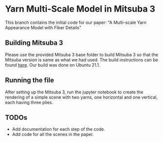 # Yarn Multi-Scale Model in Mitsuba 3
This branch contains the initial code for our paper: "A Multi-scale Yarn Appearance Model with Fiber Details"

## Building Mitsuba 3
Please use the provided Mitsuba 3 base folder to build Mitsuba 3 so that the Mitsuba version is same as what we had used. The build instructions can be found [here](https://mitsuba.readthedocs.io/en/latest/src/developer_guide/compiling.html). Our build was done on Ubuntu 21.1.

## Running the file
After setting up the Mitsuba 3, run the jupyter notebook to create the rendering of a simple scene with two yarns, one horizontal and one vertical, each having three plies.

## TODOs
- Add documentation for each step of the code.
- Add code for all the scenes in the paper.
